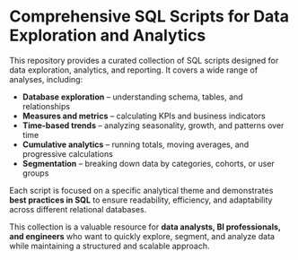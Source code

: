 # Comprehensive SQL Scripts for Data Exploration and Analytics  

This repository provides a curated collection of SQL scripts designed for data exploration, analytics, and reporting. It covers a wide range of analyses, including:  

- **Database exploration** – understanding schema, tables, and relationships  
- **Measures and metrics** – calculating KPIs and business indicators  
- **Time-based trends** – analyzing seasonality, growth, and patterns over time  
- **Cumulative analytics** – running totals, moving averages, and progressive calculations  
- **Segmentation** – breaking down data by categories, cohorts, or user groups  

Each script is focused on a specific analytical theme and demonstrates **best practices in SQL** to ensure readability, efficiency, and adaptability across different relational databases.  

This collection is a valuable resource for **data analysts, BI professionals, and engineers** who want to quickly explore, segment, and analyze data while maintaining a structured and scalable approach.  
